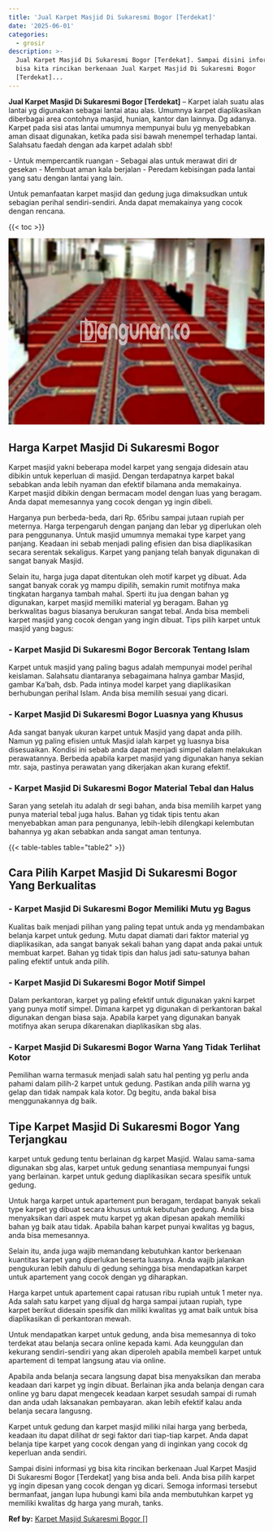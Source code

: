 ```yaml
---
title: 'Jual Karpet Masjid Di Sukaresmi Bogor [Terdekat]'
date: '2025-06-01'
categories:
  - grosir
description: >-
  Jual Karpet Masjid Di Sukaresmi Bogor [Terdekat]. Sampai disini informasi yg
  bisa kita rincikan berkenaan Jual Karpet Masjid Di Sukaresmi Bogor
  [Terdekat]...
---
```


**Jual Karpet Masjid Di Sukaresmi Bogor \[Terdekat\]** – Karpet ialah suatu alas lantai yg digunakan sebagai lantai atau alas. Umumnya karpet diaplikasikan diberbagai area contohnya masjid, hunian, kantor dan lainnya. Dg adanya. Karpet pada sisi atas lantai umumnya mempunyai bulu yg menyebabkan aman disaat digunakan, ketika pada sisi bawah menempel terhadap lantai. Salahsatu faedah dengan ada karpet adalah sbb!

\- Untuk mempercantik ruangan - Sebagai alas untuk merawat diri dr gesekan - Membuat aman kala berjalan - Peredam kebisingan pada lantai yang satu dengan lantai yang lain.

Untuk pemanfaatan karpet masjid dan gedung juga dimaksudkan untuk sebagian perihal sendiri-sendiri. Anda dapat memakainya yang cocok dengan rencana.

{{< toc >}}

![Jual Karpet Masjid Di Sukaresmi Bogor [Terdekat]](/images/grosir-karpet-murah-68.png)

## Harga Karpet Masjid Di Sukaresmi Bogor

Karpet masjid yakni beberapa model karpet yang sengaja didesain atau dibikin untuk keperluan di masjid. Dengan terdapatnya karpet bakal sebabkan anda lebih nyaman dan efektif bilamana anda memakainya. Karpet masjid dibikin dengan bermacam model dengan luas yang beragam. Anda dapat memesannya yang cocok dengan yg ingin dibeli.

Harganya pun berbeda-beda, dari Rp. 65ribu sampai jutaan rupiah per meternya. Harga terpengaruh dengan panjang dan lebar yg diperlukan oleh para penggunanya. Untuk masjid umumnya memakai type karpet yang panjang. Keadaan ini sebab menjadi paling efisien dan bisa diaplikasikan secara serentak sekaligus. Karpet yang panjang telah banyak digunakan di sangat banyak Masjid.

Selain itu, harga juga dapat ditentukan oleh motif karpet yg dibuat. Ada sangat banyak corak yg mampu dipilih, semakin rumit motifnya maka tingkatan harganya tambah mahal. Sperti itu jua dengan bahan yg digunakan, karpet masjid memiliki material yg beragam. Bahan yg berkwalitas bagus biasanya berukuran sangat tebal. Anda bisa membeli karpet masjid yang cocok dengan yang ingin dibuat. Tips pilih karpet untuk masjid yang bagus:

### \- Karpet Masjid Di Sukaresmi Bogor Bercorak Tentang Islam

Karpet untuk masjid yang paling bagus adalah mempunyai model perihal keislaman. Salahsatu diantaranya sebagaimana halnya gambar Masjid, gambar Ka’bah, dsb. Pada intinya model karpet yang diaplikasikan berhubungan perihal Islam. Anda bisa memilih sesuai yang dicari.

### \- Karpet Masjid Di Sukaresmi Bogor Luasnya yang Khusus

Ada sangat banyak ukuran karpet untuk Masjid yang dapat anda pilih. Namun yg paling efisien untuk Masjid ialah karpet yg luasnya bisa disesuaikan. Kondisi ini sebab anda dapat menjadi simpel dalam melakukan perawatannya. Berbeda apabila karpet masjid yang digunakan hanya sekian mtr. saja, pastinya perawatan yang dikerjakan akan kurang efektif.

### \- Karpet Masjid Di Sukaresmi Bogor Material Tebal dan Halus

Saran yang setelah itu adalah dr segi bahan, anda bisa memilih karpet yang punya material tebal juga halus. Bahan yg tidak tipis tentu akan menyebabkan aman para pengunanya, lebih-lebih dilengkapi kelembutan bahannya yg akan sebabkan anda sangat aman tentunya.

{{< table-tables table="table2" >}}

## Cara Pilih Karpet Masjid Di Sukaresmi Bogor Yang Berkualitas

### \- Karpet Masjid Di Sukaresmi Bogor Memiliki Mutu yg Bagus

Kualitas baik menjadi pilihan yang paling tepat untuk anda yg mendambakan belanja karpet untuk gedung. Mutu dapat diamati dari faktor material yg diaplikasikan, ada sangat banyak sekali bahan yang dapat anda pakai untuk membuat karpet. Bahan yg tidak tipis dan halus jadi satu-satunya bahan paling efektif untuk anda pilih.

### \- Karpet Masjid Di Sukaresmi Bogor Motif Simpel

Dalam perkantoran, karpet yg paling efektif untuk digunakan yakni karpet yang punya motif simpel. Dimana karpet yg digunakan di perkantoran bakal digunakan dengan biasa saja. Apabila karpet yang digunakan banyak motifnya akan serupa dikarenakan diaplikasikan sbg alas.

### \- Karpet Masjid Di Sukaresmi Bogor Warna Yang Tidak Terlihat Kotor

Pemilihan warna termasuk menjadi salah satu hal penting yg perlu anda pahami dalam pilih-2 karpet untuk gedung. Pastikan anda pilih warna yg gelap dan tidak nampak kala kotor. Dg begitu, anda bakal bisa menggunakannya dg baik.

## Tipe Karpet Masjid Di Sukaresmi Bogor Yang Terjangkau

karpet untuk gedung tentu berlainan dg karpet Masjid. Walau sama-sama digunakan sbg alas, karpet untuk gedung senantiasa mempunyai fungsi yang berlainan. karpet untuk gedung diaplikasikan secara spesifik untuk gedung.

Untuk harga karpet untuk apartement pun beragam, terdapat banyak sekali type karpet yg dibuat secara khusus untuk kebutuhan gedung. Anda bisa menyaksikan dari aspek mutu karpet yg akan dipesan apakah memiliki bahan yg baik atau tidak. Apabila bahan karpet punyai kwalitas yg bagus, anda bisa memesannya.

Selain itu, anda juga wajib memandang kebutuhkan kantor berkenaan kuantitas karpet yang diperlukan beserta luasnya. Anda wajib jalankan pengukuran lebih dahulu di gedung sehingga bisa mendapatkan karpet untuk apartement yang cocok dengan yg diharapkan.

Harga karpet untuk apartement capai ratusan ribu rupiah untuk 1 meter nya. Ada salah satu karpet yang dijual dg harga sampai jutaan rupiah, type karpet berikut didesain spesifik dan miliki kwalitas yg amat baik untuk bisa diaplikasikan di perkantoran mewah.

Untuk mendapatkan karpet untuk gedung, anda bisa memesannya di toko terdekat atau belanja secara online kepada kami. Ada keunggulan dan kekurang sendiri-sendiri yang akan diperoleh apabila membeli karpet untuk apartement di tempat langsung atau via online.

Apabila anda belanja secara langsung dapat bisa menyaksikan dan meraba keadaan dari karpet yg ingin dibuat. Berlainan jika anda belanja dengan cara online yg baru dapat mengecek keadaan karpet sesudah sampai di rumah dan anda udah laksanakan pembayaran. akan lebih efektif kalau anda belanja secara langusng.

Karpet untuk gedung dan karpet masjid miliki nilai harga yang berbeda, keadaan itu dapat dilihat dr segi faktor dari tiap-tiap karpet. Anda dapat belanja tipe karpet yang cocok dengan yang di inginkan yang cocok dg keperluan anda sendiri.

Sampai disini informasi yg bisa kita rincikan berkenaan Jual Karpet Masjid Di Sukaresmi Bogor \[Terdekat\] yang bisa anda beli. Anda bisa pilih karpet yg ingin dipesan yang cocok dengan yg dicari. Semoga informasi tersebut bermanfaat, jangan lupa hubungi kami bila anda membutuhkan karpet yg memiliki kwalitas dg harga yang murah, tanks.

**Ref by:**  [Karpet Masjid Sukaresmi Bogor []](https://id.wikipedia.org/wiki/Karpet)
